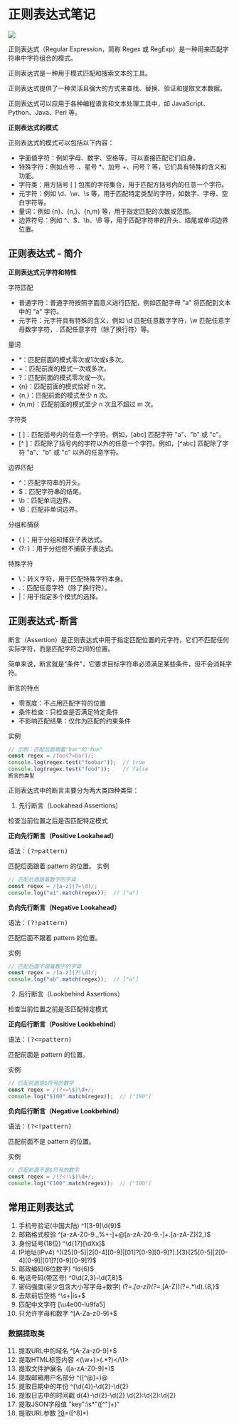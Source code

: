 <a id="正则表达式笔记"></a>

# 正则表达式笔记
![](https://www.runoob.com/wp-content/uploads/2014/03/runoob-regex.png)

正则表达式（Regular Expression，简称 Regex 或 RegExp）是一种用来匹配字符串中字符组合的模式。

正则表达式是一种用于模式匹配和搜索文本的工具。

正则表达式提供了一种灵活且强大的方式来查找、替换、验证和提取文本数据。

正则表达式可以应用于各种编程语言和文本处理工具中，如 JavaScript、Python、Java、Perl 等。

**正则表达式的模式**

正则表达式的模式可以包括以下内容：
* 字面值字符：例如字母、数字、空格等，可以直接匹配它们自身。
* 特殊字符：例如点号 .、星号 *、加号 +、问号 ? 等，它们具有特殊的含义和功能。
* 字符类：用方括号 [ ] 包围的字符集合，用于匹配方括号内的任意一个字符。
* 元字符：例如 \d、\w、\s 等，用于匹配特定类型的字符，如数字、字母、空白字符等。
* 量词：例如 {n}、{n,}、{n,m} 等，用于指定匹配的次数或范围。
* 边界符号：例如 ^、$、\b、\B 等，用于匹配字符串的开头、结尾或单词边界位置。
  
## 正则表达式 - 简介
**正则表达式元字符和特性**

字符匹配

* 普通字符：普通字符按照字面意义进行匹配，例如匹配字母 "a" 将匹配到文本中的 "a" 字符。
* 元字符：元字符具有特殊的含义，例如 \d 匹配任意数字字符，\w 匹配任意字母数字字符，. 匹配任意字符（除了换行符）等。

量词

* *：匹配前面的模式零次或1次或s多次。
* +：匹配前面的模式一次或多次。
* ?：匹配前面的模式零次或一次。
* {n}：匹配前面的模式恰好 n 次。
* {n,}：匹配前面的模式至少 n 次。
* {n,m}：匹配前面的模式至少 n 次且不超过 m 次。

字符类

* [ ]：匹配括号内的任意一个字符。例如，[abc] 匹配字符 "a"、"b" 或 "c"。
* [^ ]：匹配除了括号内的字符以外的任意一个字符。例如，[^abc] 匹配除了字符 "a"、"b" 或 "c" 以外的任意字符。

边界匹配

* ^：匹配字符串的开头。
* $：匹配字符串的结尾。
* \b：匹配单词边界。
* \B：匹配非单词边界。

分组和捕获

* ( )：用于分组和捕获子表达式。
* (?: )：用于分组但不捕获子表达式。

特殊字符

* \：转义字符，用于匹配特殊字符本身。
* .：匹配任意字符（除了换行符）。
* |：用于指定多个模式的选择。

## 正则表达式-断言
断言（Assertion）是正则表达式中用于指定匹配位置的元字符，它们不匹配任何实际字符，而是匹配字符之间的位置。

简单来说，断言就是"条件"，它要求目标字符串必须满足某些条件，但不会消耗字符。

断言的特点

* 零宽度：不占用匹配字符的位置
* 条件检查：只检查是否满足特定条件
* 不影响匹配结果：仅作为匹配的约束条件

实例
```javascript
// 示例：匹配后面跟着"bar"的"foo"
const regex = /foo(?=bar)/;
console.log(regex.test("foobar"));  // true
console.log(regex.test("food"));    // false
断言的类型
```

正则表达式中的断言主要分为两大类四种类型：
1. 先行断言（Lookahead Assertions）

检查当前位置之后是否匹配特定模式

**正向先行断言（Positive Lookahead）**

<kbd>语法：(?=pattern)</kbd>

匹配后面跟着 pattern 的位置。
实例
```javascript
// 匹配后面跟着数字的字母
const regex = /[a-z](?=\d)/;
console.log("a1".match(regex));  // ["a"]
```
**负向先行断言（Negative Lookahead）**

<kbd>语法：(?!pattern)</kbd>

匹配后面不跟着 pattern 的位置。

实例
```javascript
// 匹配后面不跟着数字的字母
const regex = /[a-z](?!\d)/;
console.log("ab".match(regex));  // ["a"]
```
2. 后行断言（Lookbehind Assertions）

检查当前位置之前是否匹配特定模式

**正向后行断言（Positive Lookbehind）**

<kbd>语法：(?<=pattern)</kbd>

匹配前面是 pattern 的位置。

实例
```javascript
// 匹配前面是$符号的数字
const regex = /(?<=\$)\d+/;
console.log("$100".match(regex));  // ["100"]
```
**负向后行断言（Negative Lookbehind）**

<kbd>语法：(?<!pattern)</kbd>

匹配前面不是 pattern 的位置。

实例
```javascript
// 匹配前面不是$符号的数字
const regex = /(?<!\$)\d+/;
console.log("€100".match(regex));  // ["100"]
```
## 常用正则表达式
1. 手机号验证(中国大陆)
^1[3-9]\d{9}$
2. 邮箱格式校验
^[a-zA-Z0-9._%+-]+@[a-zA-Z0-9.-]+\.[a-zA-Z]{2,}$
3. 身份证号(18位)
^\d{17}[\dXx]$
4. IP地址(IPv4)
^((25[0-5]|2[0-4][0-9]|[01]?[0-9][0-9]?)\.){3}(25[0-5]|2[0-4][0-9]|[01]?[0-9][0-9]?)$
5. 邮政编码(6位数字)
^ld{6}$
6. 电话号码(带区号)
^0\d{2,3}-\d{7,8}$
7. 密码强度(至少包含大小写字母+数字)
(?=.*[a-z])(?=.*[A-Z])(?=.*\d).{8,}$
8. 去除前后空格
^\s+|is+$
9. 匹配中文字符
[\u4e00-lu9fa5]
10. 只允许字母和数字
^[A-Za-z0-9]+$
### 数据提取类
11. 提取URL中的域名
^[A-Za-z0-9]+$
12. 提取HTML标签内容
<(\w+)>(.*?)<\/\1>
13. 提取文件护展名
\.([a-zA-Z0-9]+)$
14. 提取邮箱用户名部分
^([^@]+)@
15. 提取日期中的年份
^(\d{4})-\d{2}-\d{2}
16. 提取日志中的时间戳
d{4}-\d{2}-\d{2} \d{2}:\d{2}:\d{2}
17. 提取JSON字段值
"key":\s*"([^"]+)”
18. 提取URL参数
[?8]([^=8]+)=([^8]*)